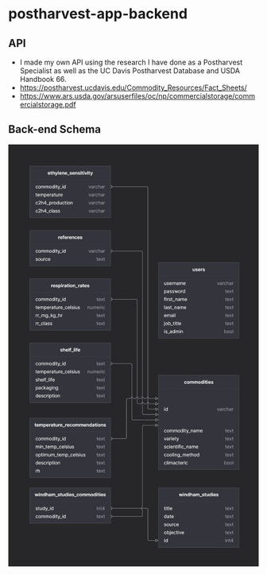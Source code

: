 # postharvest-app-backend

## API
- I made my own API using the research I have done as a Postharvest Specialist as well as the UC Davis Postharvest Database and USDA Handbook 66.
- https://postharvest.ucdavis.edu/Commodity_Resources/Fact_Sheets/
- https://www.ars.usda.gov/arsuserfiles/oc/np/commercialstorage/commercialstorage.pdf

## Back-end Schema
![Screenshot](Postharvest-App-Schema.png)

 